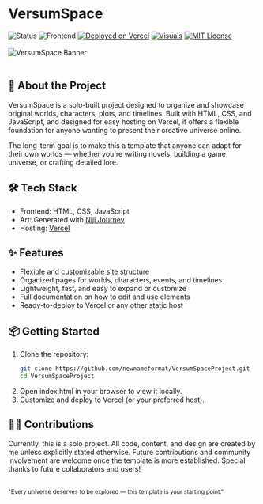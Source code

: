 # VersumSpace 

![Status](https://img.shields.io/badge/Status-in%20development-yellow)
![Frontend](https://img.shields.io/badge/Frontend-HTML%2FCSS%2FJS-blue)
[![Deployed on Vercel](https://img.shields.io/badge/Deployed%20on-Vercel-black)](https://vercel.com/) 
[![Visuals](https://img.shields.io/badge/Visuals-Niji%20Journey-purple)](https://nijijourney.com/home)
[![MIT License](https://img.shields.io/badge/License-MIT-green.svg)](LICENSE)
<br>
<br>
![VersumSpace Banner](https://github.com/user-attachments/assets/2deb13e9-2add-4b79-bb3b-4b87d4ae9c17)
<br>
<br>

## 🌌 About the Project
VersumSpace is a solo-built project designed to organize and showcase original worlds, characters, plots, and timelines.
Built with HTML, CSS, and JavaScript, and designed for easy hosting on Vercel, it offers a flexible foundation for anyone wanting to present their creative universe online.

The long-term goal is to make this a template that anyone can adapt for their own worlds — whether you're writing novels, building a game universe, or crafting detailed lore.


## 🛠 Tech Stack
- Frontend: HTML, CSS, JavaScript
- Art: Generated with [Niji Journey](https://nijijourney.com/home)
- Hosting: [Vercel](https://vercel.com)


## ✨ Features
- Flexible and customizable site structure
- Organized pages for worlds, characters, events, and timelines
- Lightweight, fast, and easy to expand or customize
- Full documentation on how to edit and use elements
- Ready-to-deploy to Vercel or any other static host


## 📦 Getting Started
1. Clone the repository:
   ```bash
   git clone https://github.com/newnameformat/VersumSpaceProject.git
   cd VersumSpaceProject
   ```
2. Open index.html in your browser to view it locally.
3. Customize and deploy to Vercel (or your preferred host).


## 🧑‍💻 Contributions
Currently, this is a solo project.
All code, content, and design are created by me unless explicitly stated otherwise.
Future contributions and community involvement are welcome once the template is more established.
Special thanks to future collaborators and users!
<br>
<br>

<sub>"Every universe deserves to be explored — this template is your starting point."</sub>
